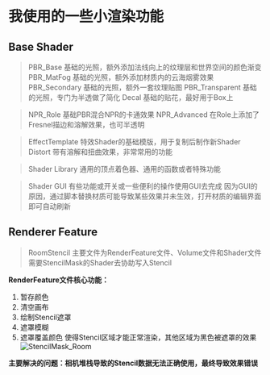 # 我使用的一些小渲染功能

## Base Shader
>PBR_Base
基础的光照，额外添加法线向上的纹理层和世界空间的颜色渐变
>PBR_MatFog
基础的光照，额外添加材质内的云海烟雾效果
>PBR_Secondary
基础的光照，额外一套纹理贴图
>PBR_Transparent
基础的光照，专门为半透做了简化
>Decal
基础的贴花，最好用于Box上

>NPR_Role
基础PBR混合NPR的卡通效果
>NPR_Advanced
在Role上添加了Fresnel描边和溶解效果，也可半透明

>EffectTemplate
特效Shader的基础模版，用于复制后制作新Shader
>Distort
带有溶解和扭曲效果，非常常用的功能

>Shader Library
通用的顶点着色器、通用的函数或者特殊功能

>Shader GUI
有些功能或开关或一些便利的操作使用GUI去完成
因为GUI的原因，通过脚本替换材质可能导致某些效果并未生效，打开材质的编辑界面即可自动刷新

## Renderer Feature
>RoomStencil
主要文件为RenderFeature文件、Volume文件和Shader文件
需要StencilMask的Shader去协助写入Stencil

**RenderFeature文件核心功能：**
1. 暂存颜色
2. 清空画布
3. 绘制Stencil遮罩
4. 遮罩模糊
5. 遮罩覆盖颜色
使得Stencil区域才能正常渲染，其他区域为黑色被遮罩的效果
![StencilMask_Room](https://github.com/RyouTomokin/Unity2021-URP-Shader/assets/55241756/6ec873eb-f5dc-4e46-a47b-f5adc4e70148)

**主要解决的问题：相机堆栈导致的Stencil数据无法正确使用，最终导致效果错误**

